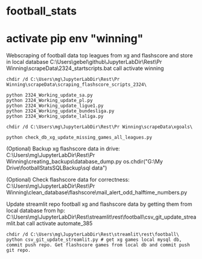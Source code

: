 # football_stats
# activate pip env "winning"

Webscraping of football data top leagues from xg and flashscore and store in local database
C:\Users\gebel\github\JupyterLabDir\Rest\Pr Winning\scrapeData\2324_startscripts.bat
    call activate winning

    chdir /d C:\Users\mg\JupyterLabDir\Rest\Pr Winning\scrapeData\scraping_flashscore_scripts_2324\

    python 2324_Working_update_sa.py
    python 2324_Working_update_pl.py
    python 2324_Working_update_ligue1.py
    python 2324_Working_update_bundesliga.py
    python 2324_Working_update_laliga.py

    chdir /d C:\Users\mg\JupyterLabDir\Rest\Pr Winning\scrapeData\xgoals\

    python check_db_xg_update_missing_games_all_leagues.py


(Optional) Backup xg flashscore data in drive:
C:\Users\mg\JupyterLabDir\Rest\Pr Winning\creating_backups\database_dump.py
os.chdir("G:\\My Drive\\footballStatsSQLBackup\\sql data")

(Optional) Check flashscore data for correctness: 
C:\Users\mg\JupyterLabDir\Rest\Pr Winning\clean_database\flashscore\mail_alert_odd_halftime_numbers.py


Update streamlit repo football xg and flashscore data by getting them from local database from hp:
C:\Users\mg\JupyterLabDir\Rest\streamlit\rest\football\csv_git_update_streamlit.bat
    call activate automate_385

    chdir /d C:\Users\mg\JupyterLabDir\Rest\streamlit\rest\football\
    python csv_git_update_streamlit.py # get xg games local mysql db, commit push repo. Get flashscore games from local db and commit push git repo. 

    
<!-- 
    chdir /d C:\Users\mg\github\football_stats\
    python csv_git_update_streamlit.py # git add all and login git and push to streamlit repo  -->